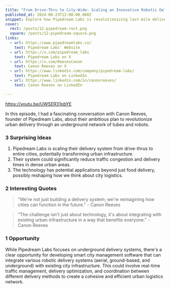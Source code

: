 ```yaml
---
title: "From Drive-Thru to City-Wide: Scaling an Innovative Robotic Delivery System"
published_at: 2024-08-23T12:00:00.000Z
snippet: Explore how Pipedream Labs is revolutionizing last-mile delivery through underground pipes and autonomous robots, potentially transforming urban logistics and the future of food delivery.
cover:
  rect: /posts/12-pipedream-rect.png
  square: /posts/12-pipedream-square.png
links:
  - url: https://www.pipedreamlabs.co/
    text: Pipedream Labs' Website
  - url: https://x.com/pipedream_labs
    text: Pipedream Labs on X
  - url: https://x.com/ReevesCanon
    text: Canon Reeves on X
  - url: https://www.linkedin.com/company/pipedream-labs/
    text: Pipedream Labs on LinkedIn
  - url: https://www.linkedin.com/in/canonreeves/
    text: Canon Reeves on LinkedIn

---
```


https://youtu.be/UWSER31pbYE

In this episode, I had a fascinating conversation with Canon Reeves, founder of
Pipedream Labs, about their ambitious plan to revolutionize urban delivery
through an underground network of tubes and robots.

### 3 Surprising Ideas

1. Pipedream Labs is scaling their delivery system from drive-thrus to entire
   cities, potentially transforming urban infrastructure.
2. Their system could significantly reduce traffic congestion and delivery times
   in dense urban areas.
3. The technology has potential applications beyond just food delivery, possibly
   reshaping how we think about city logistics.

### 2 Interesting Quotes

> "We're not just building a delivery system; we're reimagining how cities can
> function in the future." - Canon Reeves

> "The challenge isn't just about technology, it's about integrating with
> existing urban infrastructure in a way that benefits everyone." - Canon Reeves

### 1 Opportunity

While Pipedream Labs focuses on underground delivery systems, there's a clear
opportunity for developing smart city management software that can integrate
various robotic delivery systems (aerial, ground-based, and underground) with
existing city infrastructure. This could involve real-time traffic management,
delivery optimization, and coordination between different delivery methods to
create a cohesive and efficient urban logistics network.
